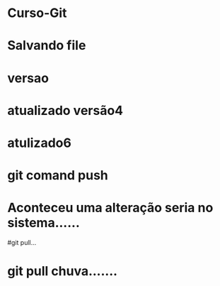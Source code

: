 # Curso-Git

# Salvando file

# versao 

# atualizado versão4

# atulizado6

# git comand push

# Aconteceu uma alteração seria no sistema......

#git pull...
# git pull chuva.......



